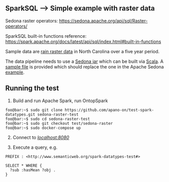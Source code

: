 ## SparkSQL --> Simple example with raster data


Sedona raster operators: https://sedona.apache.org/api/sql/Raster-operators/

SparkSQL built-in functions reference: https://spark.apache.org/docs/latest/api/sql/index.html#built-in-functions

Sample data are [rain raster data](/spark/rain_raster_ds) in North Carolina over a five year period.

The data pipeline needs to use a [Sedona jar](/spark/SedonaSQLTemplate-assembly-0.1.0.jar) which can be built via [Scala](https://github.com/apache/incubator-sedona/tree/master/examples). A [sample file](https://github.com/apano-on/test-spark-datatypes/blob/test/sedona-raster/sedona/ScalaExample.scala) is provided which should replace the one in the Apache Sedona [example](https://github.com/apache/incubator-sedona/blob/master/examples/sql/src/main/scala/ScalaExample.scala).

## Running the test

1. Build and run Apache Spark, run OntopSpark
  ```console
  foo@bar:~$ sudo git clone https://github.com/apano-on/test-spark-datatypes.git sedona-raster-test
  foo@bar:~$ sudo cd sedona-raster-test
  foo@bar:~$ sudo git checkout test/sedona-raster
  foo@bar:~$ sudo docker-compose up
  ```

2. Connect to [_localhost:8080_](http://localhost:8080/)

3. Execute a query, e.g.

  ```
  PREFIX : <http://www.semanticweb.org/spark-datatypes-test#>

  SELECT * WHERE {
    ?sub :hasMean ?obj .
  }
  ```
